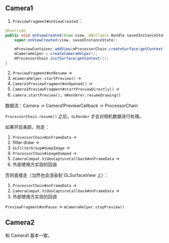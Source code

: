 

## Camera1

1. `PreviewFragment#onViewCreated`：

~~~ java
@Override
public void onViewCreated(View view, @Nullable Bundle savedInstanceState) {
    super.onViewCreated(view, savedInstanceState);

    mPreviewContainer.addView(mProcessorChain.createSurface(getContext()));
    mCameraHelper = createCameraHelper();
    mProcessorChain.initSurface(getContext());
}
~~~

2. `PreviewFragment#onResume` -> 
3. `mCameraHelper.startPreview()` -> 
4. `Camera1PreviewFragment#onOpened()` ->
5. `Camera1PreviewFragment#startPreviewDirectly()` ->
6. `camera.startPreview()`，`mRenderer.resumeDrawing()`

数据流：Camera -> Camera1PreviewCallback -> ProcessorChain

`ProcessorChain.resume()` 之后，`GLRender` 才会对相机数据进行处理。

如果开启美颜，则走：

1. `ProcessorChain#onFrameData` -> 
2. filter draw -> 
3. `GLFilterGroup#dumpImage` ->
4. `ProcessorChain#imageDumped` ->
5. `CameraCompat.VideoCaptureCallback#onFrameData` ->
6. 外部使用方实现的回调

否则直接走（当然也会渲染到 GLSurfaceView 上）：

1. `ProcessorChain#onFrameData` -> 
2. `CameraCompat.VideoCaptureCallback#onFrameData` ->
3. 外部使用方实现的回调

`PreviewFragment#onPause` -> `mCameraHelper.stopPreview()`

## Camera2

和 Camera1 基本一致。

